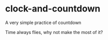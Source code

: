 # clock-and-countdown

A very simple practice of countdown

Time always flies, why not make the most of it?

